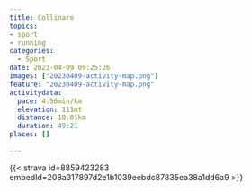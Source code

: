 ```yaml
---
title: Collinare
topics:
- sport
- running
categories:
  - Sport
date: 2023-04-09 09:25:26
images: ["20230409-activity-map.png"]
feature: "20230409-activity-map.png"
activitydata:
  pace: 4:56min/km
  elevation: 111mt
  distance: 10.01km
  duration: 49:21
places: []

---
```


<!--more--> 

 [//]: # ({{< figure src="20230409-activity-map.png" title="map" >}})


{{< strava id=8859423283 embedId=208a317897d2e1b1039eebdc87835ea38a1dd6a9 >}}
